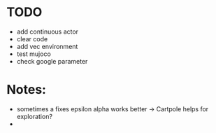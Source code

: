 # TODO
- add continuous actor
- clear code
- add vec environment
- test mujoco
- check google parameter



# Notes:
- sometimes a fixes epsilon alpha works better -> Cartpole
helps for exploration?
- 